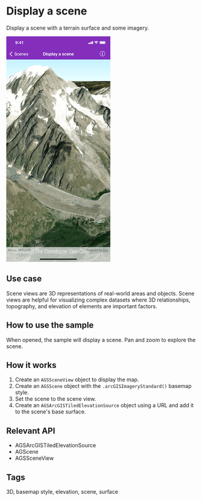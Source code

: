 # Display a scene

Display a scene with a terrain surface and some imagery.

![Display a scene](display-scene.png)

## Use case

Scene views are 3D representations of real-world areas and objects. Scene views are helpful for visualizing complex datasets where 3D relationships, topography, and elevation of elements are important factors.

## How to use the sample

When opened, the sample will display a scene. Pan and zoom to explore the scene.

## How it works

1. Create an `AGSSceneView` object to display the map.
2. Create an `AGSScene` object with the `.arcGISImageryStandard()` basemap style.
3. Set the scene to the scene view.
4. Create an `AGSArcGISTiledElevationSource` object using a URL and add it to the scene's base surface.

## Relevant API

* AGSArcGISTiledElevationSource
* AGScene
* AGSSceneView

## Tags

3D, basemap style, elevation, scene, surface
